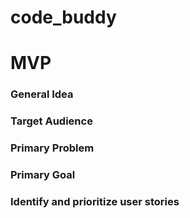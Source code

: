 # code_buddy

# MVP

### General Idea

### Target Audience

### Primary Problem

### Primary Goal

### Identify and prioritize user stories

